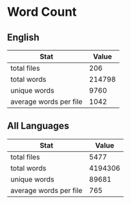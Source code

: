 # Word Count

## English

Stat | Value
---- | -----
total files | 206
total words | 214798
unique words | 9760
average words per file | 1042

## All Languages

Stat | Value
---- | -----
total files | 5477
total words | 4194306
unique words | 89681
average words per file | 765

